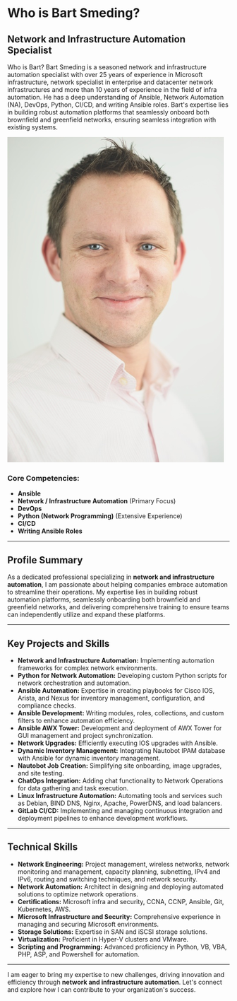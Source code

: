 # Who is Bart Smeding?

## Network and Infrastructure Automation Specialist
Who is Bart?
Bart Smeding is a seasoned network and infrastructure automation specialist with over 25 years of experience in Microsoft infrastructure, network specialist in enterprise and datacenter network infrastructures and more than 10 years of experience in the field of infra automation. He has a deep understanding of Ansible, Network Automation (NA), DevOps, Python, CI/CD, and writing Ansible roles. Bart's expertise lies in building robust automation platforms that seamlessly onboard both brownfield and greenfield networks, ensuring seamless integration with existing systems.

![Profile Picture](images/bartsmeding3.jpg)

### Core Competencies:

- **Ansible**
- **Network / Infrastructure Automation** (Primary Focus)
- **DevOps**
- **Python (Network Programming)** (Extensive Experience)
- **CI/CD**
- **Writing Ansible Roles**

---

## Profile Summary

As a dedicated professional specializing in **network and infrastructure automation**, I am passionate about helping companies embrace automation to streamline their operations. My expertise lies in building robust automation platforms, seamlessly onboarding both brownfield and greenfield networks, and delivering comprehensive training to ensure teams can independently utilize and expand these platforms.

---

## Key Projects and Skills

- **Network and Infrastructure Automation:** Implementing automation frameworks for complex network environments.
- **Python for Network Automation:** Developing custom Python scripts for network orchestration and automation.
- **Ansible Automation:** Expertise in creating playbooks for Cisco IOS, Arista, and Nexus for inventory management, configuration, and compliance checks.
- **Ansible Development:** Writing modules, roles, collections, and custom filters to enhance automation efficiency.
- **Ansible AWX Tower:** Development and deployment of AWX Tower for GUI management and project synchronization.
- **Network Upgrades:** Efficiently executing IOS upgrades with Ansible.
- **Dynamic Inventory Management:** Integrating Nautobot IPAM database with Ansible for dynamic inventory management.
- **Nautobot Job Creation:** Simplifying site onboarding, image upgrades, and site testing.
- **ChatOps Integration:** Adding chat functionality to Network Operations for data gathering and task execution.
- **Linux Infrastructure Automation:** Automating tools and services such as Debian, BIND DNS, Nginx, Apache, PowerDNS, and load balancers.
- **GitLab CI/CD:** Implementing and managing continuous integration and deployment pipelines to enhance development workflows.

---

## Technical Skills

- **Network Engineering:** Project management, wireless networks, network monitoring and management, capacity planning, subnetting, IPv4 and IPv6, routing and switching techniques, and network security.
- **Network Automation:** Architect in designing and deploying automated solutions to optimize network operations.
- **Certifications:** Microsoft infra and security, CCNA, CCNP, Ansible, Git, Kubernetes, AWS.
- **Microsoft Infrastructure and Security:** Comprehensive experience in managing and securing Microsoft environments.
- **Storage Solutions:** Expertise in SAN and iSCSI storage solutions.
- **Virtualization:** Proficient in Hyper-V clusters and VMware.
- **Scripting and Programming:** Advanced proficiency in Python, VB, VBA, PHP, ASP, and Powershell for automation.

---

I am eager to bring my expertise to new challenges, driving innovation and efficiency through **network and infrastructure automation**. Let's connect and explore how I can contribute to your organization's success.
